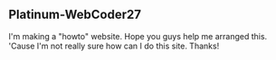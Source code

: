 ## Platinum-WebCoder27

I'm making a "howto" website. Hope you guys help me arranged this. 'Cause I'm not really sure how can I do this site. Thanks!